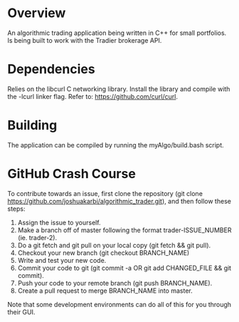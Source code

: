 # Overview
An algorithmic trading application being written in C++ for small portfolios.
Is being built to work with the Tradier brokerage API.

# Dependencies
Relies on the libcurl C networking library.
Install the library and compile with the -lcurl linker flag.
Refer to: https://github.com/curl/curl.

# Building
The application can be compiled by running the myAlgo/build.bash script.

# GitHub Crash Course
To contribute towards an issue, first clone the repository (git clone https://github.com/joshuakarbi/algorithmic_trader.git), and then follow these steps:
  
  1. Assign the issue to yourself.
  2. Make a branch off of master following the format trader-ISSUE_NUMBER (ie. trader-2).
  3. Do a git fetch and git pull on your local copy (git fetch && git pull).
  4. Checkout your new branch (git checkout BRANCH_NAME)
  5. Write and test your new code.
  6. Commit your code to git (git commit -a OR git add CHANGED_FILE && git commit).
  7. Push your code to your remote branch (git push BRANCH_NAME).
  8. Create a pull request to merge BRANCH_NAME into master.
  
Note that some development environments can do all of this for you through their GUI.
